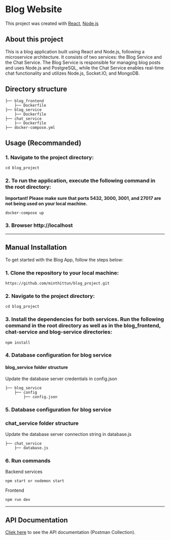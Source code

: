 # Blog Website
This project was created with [React](https://react.dev), [Node.js](https://www.python.org/)
## About this project
This is a blog application built using React and Node.js, following a microservice architecture. It consists of two services: the Blog Service and the Chat Service. The Blog Service is responsible for managing blog posts and uses Node.js and PostgreSQL, while the Chat Service enables real-time chat functionality and utilizes Node.js, Socket.IO, and MongoDB.

## Directory structure
    ├── blog_frontend
        ├── Dockerfile
    ├── blog_service
        ├── Dockerfile
    ├── chat_service
        ├── Dockerfile
    ├── docker-compose.yml


## Usage (Recommanded)

### 1. Navigate to the project directory:
```
cd blog_project
```

### 2. To run the application, execute the following command in the root directory:

**Important! Please make sure that ports 5432, 3000, 3001, and 27017 are not being used on your local machine.**

```
docker-compose up
```
### 3. Browser http://localhost

---

## Manual Installation
To get started with the Blog App, follow the steps below:
### 1. Clone the repository to your local machine:
```
https://github.com/minthittun/blog_project.git
```
### 2. Navigate to the project directory:
```
cd blog_project
```
### 3. Install the dependencies for both services. Run the following command in the root directory as well as in the blog_frontend, chat-service and blog-service directories:
```
npm install
```
### 4. Database configuration for blog service
#### blog_service folder structure

Update the database server credentials in config.json

    ├── blog_service
        ├── config
            ├── config.json
    

### 5. Database configuration for blog service
### chat_service folder structure

Update the database server connection string in database.js

    ├── chat_service
        ├── database.js
### 6. Run commands
Backend services
```
npm start or nodemon start
```
Frontend
```
npm run dev
```

---

## API Documentation

[Cliek here](https://baganlab-space.sgp1.digitaloceanspaces.com/Blog%20Project.postman_collection.json) to see the API documentation (Postman Collection).